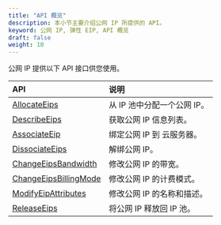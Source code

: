 ```yaml
---
title: "API 概览"
description: 本小节主要介绍公网 IP 所提供的 API。 
keyword: 公网 IP, 弹性 EIP, API 概览
draft: false
weight: 10
---
```



公网 IP 提供以下 API 接口供您使用。

| API                                                          | 说明                        |
| :----------------------------------------------------------- | :-------------------------- |
| [AllocateEips](../api_list/allocate_eips/)                   | 从 IP 池中分配一个公网 IP。 |
| [DescribeEips](../api_list/describe_eips/)                   | 获取公网 IP 信息列表。      |
| [AssociateEip](../api_list/associate_eip/)                   | 绑定公网 IP 到 云服务器。   |
| [DissociateEips](../api_list/dissociate_eips/)               | 解绑公网 IP。               |
| [ChangeEipsBandwidth](../api_list/change_eips_bandwidth/)    | 修改公网 IP 的带宽。        |
| [ChangeEipsBillingMode](../api_list/change_eips_billing_mode/) | 修改公网 IP 的计费模式。    |
| [ModifyEipAttributes](../api_list/modify_eip_attributes/)    | 修改公网 IP 的名称和描述。  |
| [ReleaseEips](../api_list/release_eips/)                     | 将公网 IP 释放回 IP 池。    |


